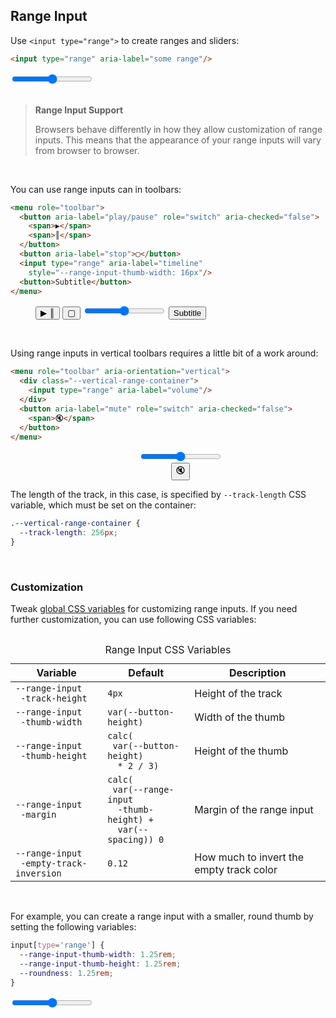 <section>

## Range Input

Use `<input type="range">` to create ranges and sliders:

```html
<input type="range" aria-label="some range"/>
```

<div role="presentation">
  <input type='range' aria-label='some range' />
</div>

<br>

> **Range Input Support**
>
> Browsers behave differently in how they allow customization of range inputs. This means
> that the appearance of your range inputs will vary from browser to browser.

<br>

You can use range inputs can in toolbars:

```html
<menu role="toolbar">
  <button aria-label="play/pause" role="switch" aria-checked="false">
    <span>▶</span>
    <span>║</span>
  </button>
  <button aria-label="stop">▢</button>
  <input type="range" aria-label="timeline"
    style="--range-input-thumb-width: 16px"/>
  <button>Subtitle</button>
</menu>
```

<div role="presentation">
  <menu role="toolbar">
    <button aria-label="play/pause" role="switch" aria-checked="false">
      <span class="icon">▶</span>
      <span class="icon">║</span>
    </button>
    <button aria-label="stop" class="icon">▢</button>
    <input type='range' aria-label='timeline' style='--range-input-thumb-width: 16px'/>
    <button>Subtitle</button>
  </menu>
</div>

<br>

Using range inputs in vertical toolbars requires a little bit of a work around:

```html
<menu role="toolbar" aria-orientation="vertical">
  <div class="--vertical-range-container">
    <input type="range" aria-label="volume"/>
  </div>
  <button aria-label="mute" role="switch" aria-checked="false">
    <span>🔇</span>
  </button>
</menu>
```

<div role="presentation" align="center">
  <menu role="toolbar" aria-orientation='vertical'>
    <div class="--vertical-range-container">
      <input type='range' aria-label='volume'/>
    </div>
    <button aria-label="mute" role="switch" aria-checked="false">
      <span class="icon">🔇</span>
    </button>
  </menu>
</div>

The length of the track, in this case, is specified by `--track-length` CSS variable, which must be set on the container:

```css
.--vertical-range-container {
  --track-length: 256px;
}
```

<br>

### Customization

Tweak [global CSS variables](#theming) for customizing range inputs. If you need further customization, you can use following CSS variables:

<div style="overflow-x: auto">
  <table>
    <caption>Range Input CSS Variables</caption>
    <thead>
      <tr>
        <th>Variable</th>
        <th>Default</th>
        <th>Description</th>
      </tr>
    </thead>
    <tbody>
      <tr>
        <td><code>--range-input<br>&emsp;-track-height</code></td>
        <td><code>4px</code></td>
        <td>Height of the track</td>
      </tr>
      <tr>
        <td><code>--range-input<br>&emsp;-thumb-width</code></td>
        <td><code>var(--button-height)</code></td>
        <td>Width of the thumb</td>
      </tr>
      <tr>
        <td><code>--range-input<br>&emsp;-thumb-height</code></td>
        <td><code>calc(<br>&emsp;var(--button-height)<br>&emsp; * 2 / 3)</code></td>
        <td>Height of the thumb</td>
      </tr>
      <tr>
        <td><code>--range-input<br>&emsp;-margin</code></td>
        <td><code>calc(<br>&emsp;var(--range-input<br>&emsp;&emsp;-thumb-height) +<br>&emsp; var(--spacing)) 0</code></td>
        <td>Margin of the range input</td>
      </tr>
      <tr>
        <td><code>--range-input<br>&emsp;-empty-track-inversion</code></td>
        <td><code>0.12</code></td>
        <td>How much to invert the empty track color</td>
      </tr>
    </tbody>
  </table>
</div>

<br>

For example, you can create a range input with a smaller, round thumb by setting the following variables:

```css
input[type='range'] {
  --range-input-thumb-width: 1.25rem;
  --range-input-thumb-height: 1.25rem;
  --roundness: 1.25rem;
}
```

<div role="presentation">
  <input type='range' aria-label='some range'
    style='--range-input-thumb-width: 1.25rem; --range-input-thumb-height: 1.25rem; --roundness: 1.25rem' />
</div>

</section>
